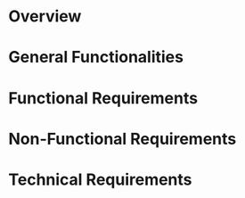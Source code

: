 # Overview

<OVERVIEW-PLACEHOLDER>

# General Functionalities

# Functional Requirements

# Non-Functional Requirements

# Technical Requirements

